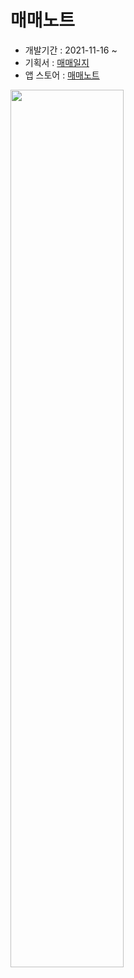 # 매매노트 
- 개발기간 : 2021-11-16 ~ 
- 기획서 :  [매매일지](https://serious-walrus-338.notion.site/9aaf57e459fc471a9c808a1bc218f9fd)
- 앱 스토어 : [매매노트](https://apps.apple.com/app/%EB%A7%A4%EB%A7%A4%EB%85%B8%ED%8A%B8/id1597847346)

<img src ="https://user-images.githubusercontent.com/26668309/145360747-6c185cf3-e82a-4e1a-8839-53b2ba55ef47.png" width =60%> 







<!-- 


# 2021.11.16 

 - 개발자계정 구매
 - 매매일지앱 프로토타입 작성
 
 
 
# 2021.11.17
  - 스토리보드 화면 제작  

# 2021.11.18 
  - 스토리보드 화면 제작 
  - Realm 테이블 구성 


# 2021.11.19
  - 매매일지 테이블뷰 구현, 저장 구현 

# 2021.11.20 
  - 종목분석 컬렉션뷰 구현 , 저장 구현

# 2021.11.21
  - 매매일지 ,종목분석 검색 구현
  
# 2021.11.22 
 - 일정관리 캘린더 데이터 표시 , 푸시 알림 구현 

# 2021.11.23 
 - 디자인 UI 적용 

# 2021.11.24 
 - 버그 fix 
 - tableview 삭제 구현 
 - UI 수정

# 2021.11.25

 종목분석 
 - 컬렉션 뷰 삭제 기능 구현 

 일정관리 
-  캘린더 카운트 버그 수정.
 -  테이블뷰 reloadData 해결
  
# 2021.11.26
 - 버그 픽스 - 인풋값 예외처리 , 배치처리 

# 2021.11.28
 - 오토레이아웃 적용 
 - 탭바 사이즈 크기  -->
